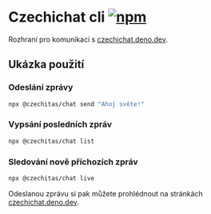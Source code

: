 # Czechichat cli [![npm](https://img.shields.io/npm/v/@czechitas/chat.svg)](https://www.npmjs.com/package/@czechitas/chat)

Rozhraní pro komunikaci s [czechichat.deno.dev](https://czechichat.deno.dev/).

## Ukázka použití

### Odeslání zprávy

```sh
npx @czechitas/chat send "Ahoj světe!"
```

### Vypsání posledních zpráv

```sh
npx @czechitas/chat list
```

### Sledování nově příchozích zpráv

```sh
npx @czechitas/chat live
```

Odeslanou zprávu si pak můžete prohlédnout na stránkách [czechichat.deno.dev](https://czechichat.deno.dev/).
